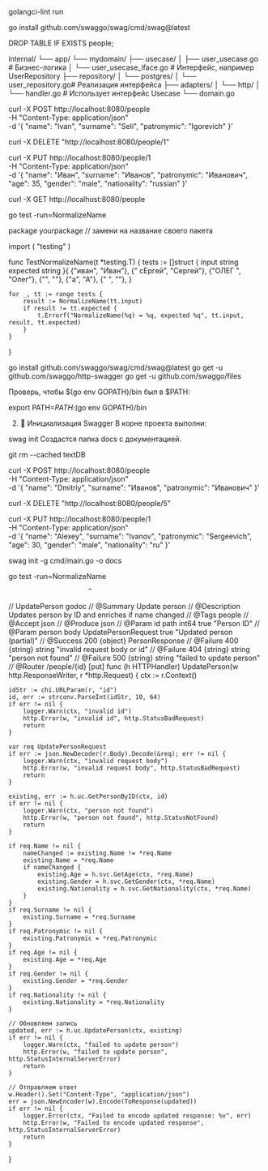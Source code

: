 golangci-lint run

go install github.com/swaggo/swag/cmd/swag@latest

DROP TABLE IF EXISTS people;


internal/
└── app/
    └── mydomain/
        ├── usecase/
        │   ├── user_usecase.go        # Бизнес-логика
        │   └── user_usecase_iface.go  # Интерфейс, например UserRepository
        ├── repository/
        │   └── postgres/
        │       └── user_repository.go# Реализация интерфейса
        ├── adapters/
        │   └── http/
        │       └── handler.go         # Использует интерфейс Usecase
        └── domain.go


 curl -X POST http://localhost:8080/people \
  -H "Content-Type: application/json" \
  -d '{
    "name": "Ivan",
    "surname": "Seli",
    "patronymic": "Igorevich"
}'

curl -X DELETE "http://localhost:8080/people/1"


curl -X PUT http://localhost:8080/people/1 \
  -H "Content-Type: application/json" \
  -d '{
    "name": "Иван",
    "surname": "Иванов",
    "patronymic": "Иванович",
    "age": 35,
    "gender": "male",
    "nationality": "russian"
  }'


  curl -X GET http://localhost:8080/people

go test -run=NormalizeName


package yourpackage // замени на название своего пакета

import (
	"testing"
)

func TestNormalizeName(t *testing.T) {
	tests := []struct {
		input    string
		expected string
	}{
		{"иван", "Иван"},
		{"  сЕргей", "Сергей"},
		{"ОЛЕГ  ", "Олег"},
		{"", ""},
		{"а", "А"},
		{"   ", ""},
	}

	for _, tt := range tests {
		result := NormalizeName(tt.input)
		if result != tt.expected {
			t.Errorf("NormalizeName(%q) = %q, expected %q", tt.input, result, tt.expected)
		}
	}
}










go install github.com/swaggo/swag/cmd/swag@latest
go get -u github.com/swaggo/http-swagger
go get -u github.com/swaggo/files

Проверь, чтобы $(go env GOPATH)/bin был в $PATH:


export PATH=$PATH:$(go env GOPATH)/bin

2. 📂 Инициализация Swagger
В корне проекта выполни:


swag init
Создастся папка docs с документацией.


git rm --cached textDB


curl -X POST http://localhost:8080/people \
  -H "Content-Type: application/json" \
  -d '{
    "name": "Dmitriy",
    "surname": "Иванов",
    "patronymic": "Иванович"
  }'

  curl -X DELETE "http://localhost:8080/people/5"


  curl -X PUT http://localhost:8080/people/1 \
  -H "Content-Type: application/json" \
  -d '{
    "name": "Alexey",
    "surname": "Ivanov",
    "patronymic": "Sergeevich",
    "age": 30,
    "gender": "male",
    "nationality": "ru"
  }'

  
swag init -g cmd/main.go -o docs


go test -run=NormalizeName

                          ^
// UpdatePerson godoc
// @Summary      Update person
// @Description  Updates person by ID and enriches if name changed
// @Tags         people
// @Accept       json
// @Produce      json
// @Param        id      path      int64                 true  "Person ID"
// @Param        person  body      UpdatePersonRequest   true  "Updated person (partial)"
// @Success      200     {object}  PersonResponse
// @Failure      400     {string}  string  "invalid request body or id"
// @Failure      404     {string}  string  "person not found"
// @Failure      500     {string}  string  "failed to update person"
// @Router       /people/{id} [put]
func (h HTTPHandler) UpdatePerson(w http.ResponseWriter, r *http.Request) {
	ctx := r.Context()

	idStr := chi.URLParam(r, "id")
	id, err := strconv.ParseInt(idStr, 10, 64)
	if err != nil {
		logger.Warn(ctx, "invalid id")
		http.Error(w, "invalid id", http.StatusBadRequest)
		return
	}

	var req UpdatePersonRequest
	if err := json.NewDecoder(r.Body).Decode(&req); err != nil {
		logger.Warn(ctx, "invalid request body")
		http.Error(w, "invalid request body", http.StatusBadRequest)
		return
	}

	existing, err := h.uc.GetPersonByID(ctx, id)
	if err != nil {
		logger.Warn(ctx, "person not found")
		http.Error(w, "person not found", http.StatusNotFound)
		return
	}

	if req.Name != nil {
		nameChanged := existing.Name != *req.Name
		existing.Name = *req.Name
		if nameChanged {
			existing.Age = h.svc.GetAge(ctx, *req.Name)
			existing.Gender = h.svc.GetGender(ctx, *req.Name)
			existing.Nationality = h.svc.GetNationality(ctx, *req.Name)
		}
	}
	if req.Surname != nil {
		existing.Surname = *req.Surname
	}
	if req.Patronymic != nil {
		existing.Patronymic = *req.Patronymic
	}
	if req.Age != nil {
		existing.Age = *req.Age
	}
	if req.Gender != nil {
		existing.Gender = *req.Gender
	}
	if req.Nationality != nil {
		existing.Nationality = *req.Nationality
	}

	// Обновляем запись
	updated, err := h.uc.UpdatePerson(ctx, existing)
	if err != nil {
		logger.Warn(ctx, "failed to update person")
		http.Error(w, "failed to update person", http.StatusInternalServerError)
		return
	}

	// Отправляем ответ
	w.Header().Set("Content-Type", "application/json")
	err = json.NewEncoder(w).Encode(ToResponse(updated))
	if err != nil {
		logger.Error(ctx, "Failed to encode updated response: %v", err)
		http.Error(w, "Failed to encode updated response", http.StatusInternalServerError)
		return
	}
}
